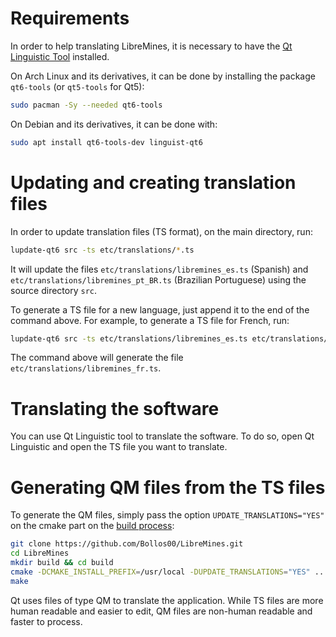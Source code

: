 # Requirements

In order to help translating LibreMines, it is necessary to have the [Qt Linguistic Tool](https://doc.qt.io/qt-5/qtlinguist-index.html) installed.

On Arch Linux and its derivatives, it can be done by installing the package `qt6-tools` (or `qt5-tools` for Qt5):
```sh
sudo pacman -Sy --needed qt6-tools
```

On Debian and its derivatives, it can be done with:
```sh
sudo apt install qt6-tools-dev linguist-qt6
```

# Updating and creating translation files

In order to update translation files (TS format), on the main directory, run:
```sh
lupdate-qt6 src -ts etc/translations/*.ts
```

It will update the files `etc/translations/libremines_es.ts` (Spanish) and `etc/translations/libremines_pt_BR.ts` (Brazilian Portuguese) using the source directory `src`.

To generate a TS file for a new language, just append it to the end of the command above. For example, to generate a TS file for French, run:
```sh
lupdate-qt6 src -ts etc/translations/libremines_es.ts etc/translations/libremines_pt_BR.ts etc/translations/libremines_fr.ts
```

The command above will generate the file `etc/translations/libremines_fr.ts`.

# Translating the software

You can use Qt Linguistic tool to translate the software. To do so, open Qt Linguistic and open the TS file you want to translate.

# Generating QM files from the TS files

To generate the QM files, simply pass the option `UPDATE_TRANSLATIONS="YES"` on the cmake part on the [build process](https://github.com/Bollos00/LibreMines#building):

```sh
git clone https://github.com/Bollos00/LibreMines.git
cd LibreMines
mkdir build && cd build
cmake -DCMAKE_INSTALL_PREFIX=/usr/local -DUPDATE_TRANSLATIONS="YES" ..
make

```

Qt uses files of type QM to translate the application. While TS files are more human readable and easier to edit, QM files are non-human readable and faster to process.
